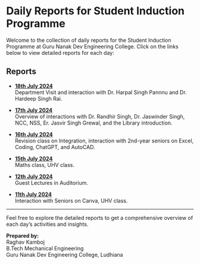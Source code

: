 # Daily Reports for Student Induction Programme

Welcome to the collection of daily reports for the Student Induction Programme at Guru Nanak Dev Engineering College. Click on the links below to view detailed reports for each day:

## Reports

- **[18th July 2024](https://raghav-kamboj.github.io/GNDEC-SIP-18.07.24.github.io/)**  
  Department Visit and interaction with Dr. Harpal Singh Pannnu and Dr. Hardeep Singh Rai.

- **[17th July 2024](https://raghav-kamboj.github.io/GNDEC-SIP-17.07.24.github.io/)**  
  Overview of interactions with Dr. Randhir Singh, Dr. Jaswinder Singh, NCC, NSS, Er. Jasvir Singh Grewal, and the Library introduction.

- **[16th July 2024](https://raghav-kamboj.github.io/GNDEC-SIP-16.07.24.github.io/)**  
  Revision class on Integration, interaction with 2nd-year seniors on Excel, Coding, ChatGPT, and AutoCAD.

- **[15th July 2024](https://raghav-kamboj.github.io/GNDEC-SIP-15.07.24.github.io/)**  
  Maths class, UHV class.

- **[12th July 2024](https://raghav-kamboj.github.io/GNDEC-SIP-12.07.24.github.io/)**  
  Guest Lectures in Auditorium.

- **[11th July 2024](https://raghav-kamboj.github.io/GNDEC-SIP-11.07.24.github.io/)**  
  Interaction with Seniors on Canva, UHV class.
---

Feel free to explore the detailed reports to get a comprehensive overview of each day’s activities and insights.

**Prepared by:**  
Raghav Kamboj  
B.Tech Mechanical Engineering  
Guru Nanak Dev Engineering College, Ludhiana
